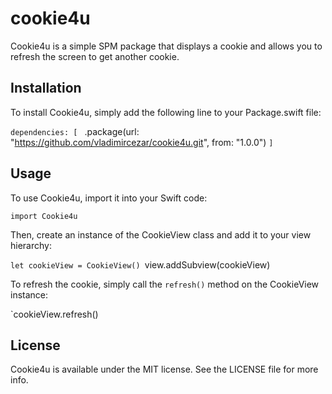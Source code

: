 # cookie4u


Cookie4u is a simple SPM package that displays a cookie and allows you to refresh the screen to get another cookie.

## Installation

To install Cookie4u, simply add the following line to your Package.swift file:

`dependencies: [
`    .package(url: "https://github.com/vladimircezar/cookie4u.git", from: "1.0.0")
`]
`
## Usage

To use Cookie4u, import it into your Swift code:

`import Cookie4u`

Then, create an instance of the CookieView class and add it to your view hierarchy:

`let cookieView = CookieView()
`view.addSubview(cookieView)

To refresh the cookie, simply call the `refresh()` method on the CookieView instance:

`cookieView.refresh()

## License

Cookie4u is available under the MIT license. See the LICENSE file for more info.
